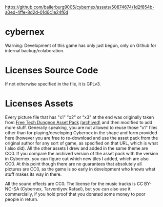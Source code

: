 
https://github.com/ballerburg9005/cybernex/assets/50874674/1d2f854b-a0ed-4ffe-8d2d-01d6c1e24f6d


# cybernex

Warning: Development of this game has only just begun, only on Github for internal backup/colaboration.

# Licenses Source Code

If not otherwise specified in the file, it is GPLv3.

# Licenses Assets

Every picture file that has "x1" "x2" or "x3" at the end was originally taken from [Free Tech Dungeon Asset Pack](https://trevor-pupkin.itch.io/tech-dungeon-roguelite) [(archived)](https://web.archive.org/web/20240210121432/https://itchio-mirror.cb031a832f44726753d6267436f3b414.r2.cloudflarestorage.com/upload2/game/1191395/9246084?X-Amz-Algorithm=AWS4-HMAC-SHA256&X-Amz-Credential=3edfcce40115d057d0b5606758e7e9ee%2F20240210%2Fauto%2Fs3%2Faws4_request&X-Amz-Date=20240210T121416Z&X-Amz-Expires=60&X-Amz-SignedHeaders=host&X-Amz-Signature=b1c2080e4b41a9cc406cb006868a7f9aeb370099ac76f7c49ab108c568abaf01) and then modified to add more stuff. Generally speaking, you are not allowed to reuse those "x1" files other than for playing/developing Cybernex in the shape and form provided here (however you are free to re-download and use the asset pack from the original author for any sort of game, as specified on that URL, which is what I also did). All the other assets I drew and added in the same theme are CC0. If you compare the archived version of the asset pack with the version in Cybernex, you can figure out which new tiles I added, which are also CC0. At this point though there are no guarantees that absolutely all pictures are CC0, as the game is so early in development who knows what stuff makes its way in there.

All the sound effects are CC0. The license for the music tracks is CC BY-NC-SA (Cybernex, Tarverdiyev Rafael), but you can also use it commercially, if you hold proof that you donated some money to poor people in return.
